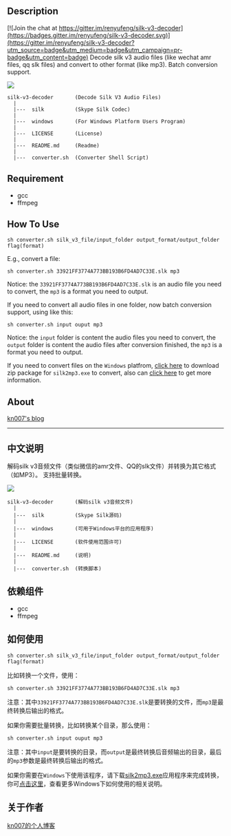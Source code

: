 ## Description

[![Join the chat at https://gitter.im/renyufeng/silk-v3-decoder](https://badges.gitter.im/renyufeng/silk-v3-decoder.svg)](https://gitter.im/renyufeng/silk-v3-decoder?utm_source=badge&utm_medium=badge&utm_campaign=pr-badge&utm_content=badge)
Decode silk v3 audio files (like wechat amr files, qq slk files) and convert to other format (like mp3).
Batch conversion support.

<a href="https://github.com/kn007/silk-v3-decoder/blob/master/LICENSE"><img src="https://img.shields.io/badge/license-MIT-green.svg?style=flat"></a>

```
silk-v3-decoder       (Decode Silk V3 Audio Files)
  |
  |---  silk          (Skype Silk Codec)
  |
  |---  windows       (For Windows Platform Users Program)
  |
  |---  LICENSE       (License)
  |
  |---  README.md     (Readme)
  |
  |---  converter.sh  (Converter Shell Script)
```

## Requirement

* gcc
* ffmpeg

## How To Use

```
sh converter.sh silk_v3_file/input_folder output_format/output_folder flag(format)
```
E.g., convert a file:
```
sh converter.sh 33921FF3774A773BB193B6FD4AD7C33E.slk mp3
```
Notice: the `33921FF3774A773BB193B6FD4AD7C33E.slk` is an audio file you need to convert, the `mp3` is a format you need to output.

If you need to convert all audio files in one folder, now batch conversion support, using like this:
```
sh converter.sh input ouput mp3
```
Notice: the `input` folder is content the audio files you need to convert, the `output` folder is content the audio files after conversion finished, the `mp3` is a format you need to output.

If you need to convert files on the `Windows` platfrom, [click here](https://dl.kn007.net/directlink/silk2mp3.zip "silk2mp3.zip") to download zip package for `silk2mp3.exe` to convert, also can <a href='/windows' target="_blank">click here</a> to get more information.

## About

[kn007's blog](https://kn007.net) 

***

## 中文说明
解码silk v3音频文件（类似微信的amr文件、QQ的slk文件）并转换为其它格式（如MP3）。
支持批量转换。

<a href="https://github.com/kn007/silk-v3-decoder/blob/master/LICENSE"><img src="https://img.shields.io/badge/license-MIT-green.svg?style=flat"></a>

```
silk-v3-decoder       (解码silk v3音频文件)
  |
  |---  silk          (Skype Silk源码)
  |
  |---  windows       (可用于Windows平台的应用程序)
  |
  |---  LICENSE       (软件使用范围许可)
  |
  |---  README.md     (说明)
  |
  |---  converter.sh  (转换脚本)
```

## 依赖组件

* gcc
* ffmpeg

## 如何使用

```
sh converter.sh silk_v3_file/input_folder output_format/output_folder flag(format)
```
比如转换一个文件，使用：
```
sh converter.sh 33921FF3774A773BB193B6FD4AD7C33E.slk mp3
```
注意：其中`33921FF3774A773BB193B6FD4AD7C33E.slk`是要转换的文件，而`mp3`是最终转换后输出的格式。

如果你需要批量转换，比如转换某个目录，那么使用：
```
sh converter.sh input ouput mp3
```
注意：其中`input`是要转换的目录，而`output`是最终转换后音频输出的目录，最后的`mp3`参数是最终转换后输出的格式。

如果你需要在`Windows`下使用该程序，请下载[silk2mp3.exe](https://dl.kn007.net/directlink/silk2mp3.zip "silk2mp3.zip")应用程序来完成转换，你可<a href='/windows' target="_blank">点击这里</a>，查看更多Windows下如何使用的相关说明。

## 关于作者

[kn007的个人博客](https://kn007.net) 
